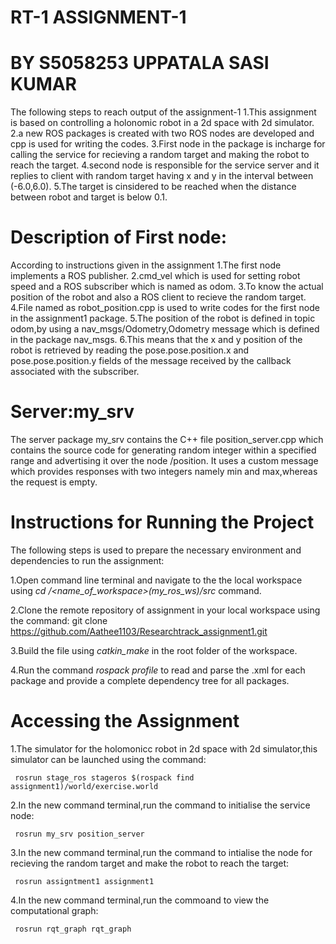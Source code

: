 # RT-1 ASSIGNMENT-1

# BY S5058253 UPPATALA SASI KUMAR 

The following steps to reach output of the assignment-1 
1.This assignment is based on controlling a holonomic robot in a 2d space with 2d simulator.
2.a new ROS packages is created with two ROS nodes are developed and cpp is used for writing the codes.
3.First node in the package is incharge for calling the service for recieving a random target and making the robot to reach the target.
4.second node is responsible for the service server and it replies to client with random target having x and y in the interval between (-6.0,6.0).
5.The target is cinsidered to be reached when the distance between robot and target is below 0.1.

# Description of First node:
According to instructions given in the assignment 
1.The first node implements a ROS publisher.
2.cmd_vel which is used for setting robot speed and a ROS subscriber which is named as odom.
3.To know the actual position of the robot and also a ROS client to recieve the random target.
4.File named as robot_position.cpp is used to write codes for the first node in the assignment1 package.
5.The position of the robot is defined in topic odom,by using a nav_msgs/Odometry,Odometry message which is defined in the package nav_msgs.
6.This means that the x and y position of the robot is retrieved by reading the pose.pose.position.x and pose.pose.position.y fields of the message received by the callback associated with the subscriber.

# Server:my_srv

The server package my_srv contains the C++ file position_server.cpp which contains the source code for generating random integer within a specified range and advertising it over the node /position. It uses a custom message which provides responses with two integers namely min and max,whereas the request is empty.

# Instructions for Running the Project

The following steps is used to prepare the necessary environment and dependencies to run the assignment:

1.Open command line terminal and navigate to the the local workspace using  *cd /<name_of_workspace>(my_ros_ws)/src* command.

2.Clone the remote repository of assignment in your local workspace using the command: git clone    https://github.com/Aathee1103/Researchtrack_assignment1.git 

3.Build the file using *catkin_make* in the root folder of the workspace.

4.Run the command *rospack profile* to read and parse the .xml for each package and provide a complete dependency tree for all packages.

# Accessing the Assignment

1.The simulator for the holomonicc robot in 2d space with 2d simulator,this simulator can be launched using the command:

     rosrun stage_ros stageros $(rospack find assignment1)/world/exercise.world
2.In the new command terminal,run the command to initialise the service node:

     rosrun my_srv position_server
3.In the new command terminal,run the command to intialise the node for recieving the random target and make the robot to reach the target:

     rosrun assigntment1 assignment1
4.In the new command terminal,run the commoand to view the computational graph:

     rosrun rqt_graph rqt_graph




